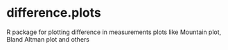 # difference.plots
R package for plotting difference in measurements plots like Mountain plot, Bland Altman plot and others
